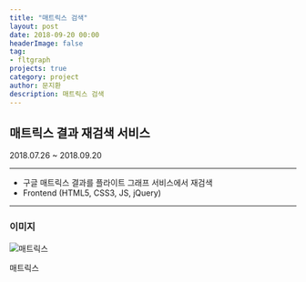 ```yaml
---
title: "매트릭스 검색"
layout: post
date: 2018-09-20 00:00
headerImage: false
tag:
- fltgraph
projects: true
category: project
author: 문지환
description: 매트릭스 검색
---
```


## 매트릭스 결과 재검색 서비스
2018.07.26 ~ 2018.09.20

---

- 구글 매트릭스 결과를 플라이트 그래프 서비스에서 재검색
- Frontend (HTML5, CSS3, JS, jQuery)

---

### 이미지

![매트릭스](/assets/images/매트릭스.png)
<figcaption class="caption">매트릭스</figcaption>